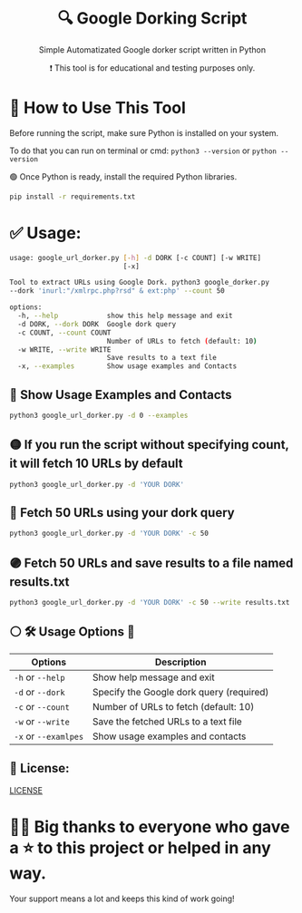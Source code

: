 <div align="center">
  <h1>🔍 Google Dorking Script</h1>
  <p>Simple Automatizated Google dorker script written in Python</p>
  <p>❗ This tool is for educational and testing purposes only.</p>
</div>


<h1>🚀 How to Use This Tool</h1>
<p>Before running the script, make sure Python is installed on your system.</p>

To do that you can run on terminal or cmd: `python3 --version` or `python --version`
<p>🟢 Once Python is ready, install the required Python libraries.</p>

```bash
pip install -r requirements.txt
```

<h1>✅ Usage:</h1>

```bash
usage: google_url_dorker.py [-h] -d DORK [-c COUNT] [-w WRITE]
                            [-x]

Tool to extract URLs using Google Dork. python3 google_dorker.py
--dork 'inurl:"/xmlrpc.php?rsd" & ext:php' --count 50

options:
  -h, --help            show this help message and exit
  -d DORK, --dork DORK  Google dork query
  -c COUNT, --count COUNT
                        Number of URLs to fetch (default: 10)
  -w WRITE, --write WRITE
                        Save results to a text file
  -x, --examples        Show usage examples and Contacts
```

<h2>🔴 Show Usage Examples and Contacts</h2>

```bash
python3 google_url_dorker.py -d 0 --examples
```
<h2>🟡 If you run the script without specifying count, it will fetch 10 URLs by default </h2>

```bash
python3 google_url_dorker.py -d 'YOUR DORK'
```
<h2>🔵 Fetch 50 URLs using your dork query </h2>

```bash
python3 google_url_dorker.py -d 'YOUR DORK' -c 50
```
<h2>🟣 Fetch 50 URLs and save results to a file named results.txt </h2>

```bash
python3 google_url_dorker.py -d 'YOUR DORK' -c 50 --write results.txt
```


<h2>⚪ 🛠️ Usage Options 📝</h2>

| Options | Description |
| ------ | ------ |
| `-h` or `--help` | Show help message and exit |
| `-d` or `--dork` | Specify the Google dork query (required) |
| `-c` or `--count` | Number of URLs to fetch (default: 10) |
| `-w` or `--write` | Save the fetched URLs to a text file |
| `-x` or `--examlpes` | Show usage examples and contacts |




## 📃 License: 
[LICENSE](https://github.com/WhiteeRabbit/Google_Dorking_Script/blob/main/LICENSE)

<h1> 🙏🏻 Big thanks to everyone who gave a ⭐️ to this project or helped in any way. </h1>
Your support means a lot and keeps this kind of work going!








